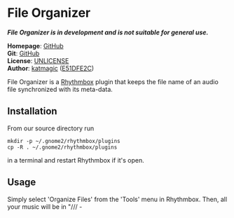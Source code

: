 File Organizer
==============
_**File Organizer is in development and is not suitable for general use.**_

**Homepage**: [GitHub](https://github.com/katmagic/File-Organizer)<br />
**Git**: [GitHub](git://github.com/katmagic/File-Organizer.git)<br />
**License**: [UNLICENSE](http://unlicense.org)<br />
**Author**: [katmagic](mailto:the.magical.kat@gmail.com) ([E51DFE2C][key])

[key]: https://keyserver.pgp.com/vkd/DownloadKey.event?keyid=0xD1EACB65E51DFE2C>

File Organizer is a [Rhythmbox][] plugin that keeps the file name of an audio
file synchronized with its meta-data.

[Rhythmbox]: <http://projects.gnome.org/rhythmbox/>

Installation
------------

From our source directory run

	mkdir -p ~/.gnome2/rhythmbox/plugins
	cp -R . ~/.gnome2/rhythmbox/plugins

in a terminal and restart Rhythmbox if it's open.

Usage
-----

Simply select 'Organize Files' from the 'Tools' menu in Rhythmbox. Then, all
your music will be in
"<RhythmBox Music Directory>/<Artist>/<Album>/<Track Number> - <Title>.mp3".

License
-------

This is free and unencumbered software released into the public domain.
